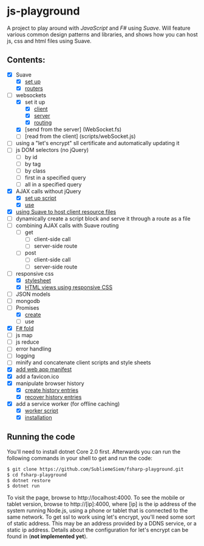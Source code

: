 # js-playground

A project to play around with *JavaScript* and *F#* using *Suave*. Will feature various common design patterns and libraries, and shows how you can host js, css and html files using Suave.

## Contents:
- [x] Suave
  - [x] [set up](Program.fs)
  - [x] [routers](Routing.fs)
- [ ] websockets
  - [x] set it up
    - [x] [client](scripts/webSocket.js)
    - [x] [server](WebSocket.fs)
    - [x] [routing](Routing.fs)
  - [x] [send from the server] (WebSocket.fs)
  - [ ] [read from the client] (scripts/webSocket.js)
- [ ] using a "let's encrypt" sll certificate and automatically updating it
- [ ] js DOM selectors (no jQuery)
  - [ ] by id
  - [ ] by tag
  - [ ] by class
  - [ ] first in a specified query
  - [ ] all in a specified query
- [x] AJAX calls without jQuery
  - [x] [set up script](scripts/ajax.js)
  - [x] [use](scripts/main.js)
- [x] [using Suave to host client resource files](Routing.fs)
- [ ] dynamically create a script block and serve it through a route as a file
- [ ] combining AJAX calls with Suave routing
  - [ ] get
    - [ ] client-side call
    - [ ] server-side route
  - [ ] post
    - [ ] client-side call
    - [ ] server-side route
- [ ] responsive css
  - [x] [stylesheet](StaticAssets.fs)
  - [x] [HTML views using responsive CSS](StaticAssets.fs)
- [ ] JSON models
- [ ] mongodb
- [ ] Promises
  - [x] [create](scripts/ajax.js)
  - [ ] use
- [x] [F# fold](PageFactory.fs)
- [ ] js map
- [ ] js reduce
- [ ] error handling
- [ ] logging
- [ ] minify and concatenate client scripts and style sheets
- [x] [add web app manifest](public/manifest.json)
- [x] add a favicon.ico
- [x] manipulate browser history
  - [x] [create history entries](scripts/main.js)
  - [x] [recover history entries](scripts/main.js)
- [x] add a service worker (for offline caching)
  - [x] [worker script](public/serviceworker.js)
  - [x] [installation](scripts/main.js)

## Running the code

You'll need to install dotnet Core 2.0 first.
Afterwards you can run the following commands in your shell to get and run the code:
```bash
$ git clone https://github.com/SubliemeSiem/fsharp-playground.git
$ cd fsharp-playground
$ dotnet restore
$ dotnet run
```
To visit the page, browse to http://localhost:4000. 
To see the mobile or tablet version, browse to http://[ip]:4000,
where [ip] is the ip address of the system running Node.js, using a phone or tablet that is connected to the same network.
To get ssl to work using let's encrypt, you'll need some sort of static address. This may be an address provided by a DDNS service, or a static ip address. Details about the configuration for let's encrypt can be found in (**not implemented yet**).